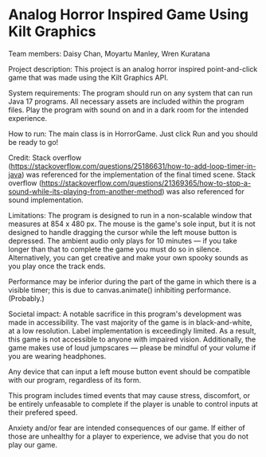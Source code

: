 # Analog Horror Inspired Game Using Kilt Graphics

Team members: Daisy Chan, Moyartu Manley, Wren Kuratana

Project description: This project is an analog horror inspired point-and-click game that was made using the Kilt Graphics API.

System requirements: The program should run on any system that can run Java 17 programs. All necessary assets are included within the program files. Play the program with sound on and in a dark room for the intended experience.

How to run: The main class is in HorrorGame. Just click Run and you should be ready to go!

Credit: Stack overflow (https://stackoverflow.com/questions/25186631/how-to-add-loop-timer-in-java) was referenced for the implementation of the final timed scene. Stack overflow (https://stackoverflow.com/questions/21369365/how-to-stop-a-sound-while-its-playing-from-another-method) was also referenced for sound implementation.

Limitations: The program is designed to run in a non-scalable window that measures at 854 x 480 px. The mouse is the game's sole input, but it is not designed to handle dragging the cursor while the left mouse button is depressed. The ambient audio only plays for 10 minutes — if you take longer than that to complete the game you must do so in silence. Alternatively, you can get creative and make your own spooky sounds as you play once the track ends.

Performance may be inferior during the part of the game in which there is a visible timer; this is due to canvas.animate() inhibiting performance. (Probably.)

Societal impact: A notable sacrifice in this program's development was made in accessibility. The vast majority of the game is in black-and-white, at a low resolution. Label implementation is exceedingly limited. As a result, this game is not accessible to anyone with impaired vision. Additionally, the game makes use of loud jumpscares — please be mindful of your volume if you are wearing headphones.

Any device that can input a left mouse button event should be compatible with our program, regardless of its form.

This program includes timed events that may cause stress, discomfort, or be entirely unfeasable to complete if the player is unable to control inputs at their prefered speed.

Anxiety and/or fear are intended consequences of our game. If either of those are unhealthy for a player to experience, we advise that you do not play our game.
